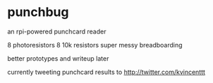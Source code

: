 # punchbug
an rpi-powered punchcard reader

8 photoresistors
8 10k resistors
super messy breadboarding

better prototypes and writeup later

currently tweeting punchcard results to http://twitter.com/kvincenttt
